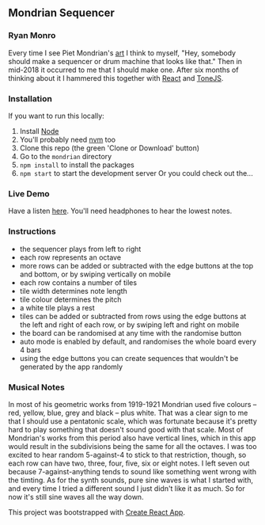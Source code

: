 ## Mondrian Sequencer
### Ryan Monro 

Every time I see Piet Mondrian's [art](https://www.piet-mondrian.org/composition-number-2.jsp) I think to myself, "Hey, somebody should make a sequencer or drum machine that looks like that." Then in mid-2018 it occurred to me that I should make one. After six months of thinking about it I hammered this together with [React](https://reactjs.org/) and [ToneJS](https://tonejs.github.io).

### Installation
If you want to run this locally:
1. Install [Node](https://nodejs.org/en/download/package-manager/)
2. You'll probably need [nvm](https://github.com/creationix/nvm) too
3. Clone this repo (the green 'Clone or Download' button)
4. Go to the `mondrian` directory 
4. `npm install` to install the packages
5. `npm start` to start the development server
Or you could check out the...

### Live Demo
Have a listen [here](https://ryanmonro.github.io/mondrian/). You'll need headphones to hear the lowest notes.

### Instructions
- the sequencer plays from left to right
- each row represents an octave
- more rows can be added or subtracted with the edge buttons at the top and bottom, or by swiping vertically on mobile
- each row contains a number of tiles
- tile width determines note length
- tile colour determines the pitch
- a white tile plays a rest
- tiles can be added or subtracted from rows using the edge buttons at the left and right of each row, or by swiping left and right on mobile
- the board can be randomised at any time with the randomise button
- auto mode is enabled by default, and randomises the whole board every 4 bars
- using the edge buttons you can create sequences that wouldn't be generated by the app randomly

### Musical Notes
In most of his geometric works from 1919-1921 Mondrian used five colours – red, yellow, blue, grey and black – plus white. That was a clear sign to me that I should use a pentatonic scale, which was fortunate because it's pretty hard to play something that doesn't sound good with that scale. Most of Mondrian's works from this period also have vertical lines, which in this app would result in the subdivisions being the same for all the octaves. I was too excited to hear random 5-against-4 to stick to that restriction, though, so each row can have two, three, four, five, six or eight notes. I left seven out because 7-against-anything tends to sound like something went wrong with the timting.
As for the synth sounds, pure sine waves is what I started with, and every time I tried a different sound I just didn't like it as much. So for now it's still sine waves all the way down.

This project was bootstrapped with [Create React App](https://github.com/facebook/create-react-app).